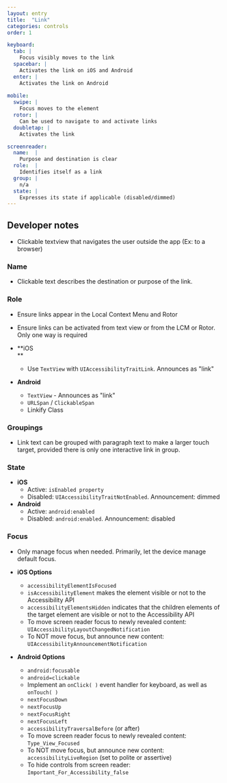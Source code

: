```yaml
---
layout: entry
title:  "Link"
categories: controls
order: 1

keyboard:
  tab: |
    Focus visibly moves to the link
  spacebar: |
    Activates the link on iOS and Android
  enter: |
    Activates the link on Android
          
mobile:
  swipe: |
    Focus moves to the element
  rotor: |
    Can be used to navigate to and activate links 
  doubletap: |
    Activates the link

screenreader:
  name:  |
    Purpose and destination is clear
  role:  |
    Identifies itself as a link
  group: |
    n/a
  state: |
    Expresses its state if applicable (disabled/dimmed)
---
```



## Developer notes

- Clickable textview that navigates the user outside the app (Ex: to a browser)

### Name

- Clickable text describes the destination or purpose of the link.

### Role

- Ensure links appear in the Local Context Menu and Rotor
- Ensure links can be activated from text view or from the LCM or Rotor. Only one way is required
  
- **iOS  
  **
  - Use `TextView` with `UIAccessibilityTraitLink`. Announces as "link"
- **Android**  
  - `TextView` - Announces as "link"  
  - `URLSpan` / `ClickableSpan`
  - Linkify Class

### Groupings

- Link text can be grouped with paragraph text to make a larger touch target, provided there is only one interactive link in group.

### State

- **iOS**
  - Active: `isEnabled property`
  - Disabled: `UIAccessibilityTraitNotEnabled`. Announcement: dimmed  
- **Android**  
  - Active: `android:enabled`
  - Disabled: `android:enabled`. Announcement: disabled

### Focus

- Only manage focus when needed. Primarily, let the device manage default focus.  
  
- **iOS Options**
  - `accessibilityElementIsFocused`  
  - `isAccessibilityElement` makes the element visible or not to the Accessibility API
  - `accessibilityElementsHidden` indicates that the children elements of the target element are visible or not to the Accessibility API
  - To move screen reader focus to newly revealed content: `UIAccessibilityLayoutChangedNotification`
  - To NOT move focus, but announce new content: `UIAccessibilityAnnouncementNotification`
- **Android Options**
  - `android:focusable`
  - `android=clickable`
  - Implement an `onClick( )` event handler for keyboard, as well as `onTouch( )`
  - `nextFocusDown`
  - `nextFocusUp`
  - `nextFocusRight`
  - `nextFocusLeft`
  - `accessibilityTraversalBefore` (or after)
  - To move screen reader focus to newly revealed content: `Type_View_Focused`
  - To NOT move focus, but announce new content: `accessibilityLiveRegion` (set to polite or assertive)
  - To hide controls from screen reader: `Important_For_Accessibility_false`

